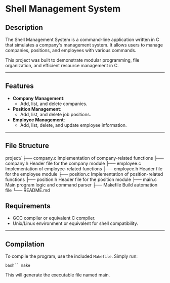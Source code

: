# Shell Management System

## Description
The Shell Management System is a command-line application written in C that simulates a company's management system. It allows users to manage companies, positions, and employees with various commands.

This project was built to demonstrate modular programming, file organization, and efficient resource management in C.

---

## Features
- **Company Management**:
  - Add, list, and delete companies.
- **Position Management**:
  - Add, list, and delete job positions.
- **Employee Management**:
  - Add, list, delete, and update employee information.

---

## File Structure
project/ ├── company.c Implementation of company-related functions 
├── company.h Header file for the company module 
├── employee.c Implementation of employee-related functions
├── employee.h Header file for the employee module
├── position.c  Implementation of position-related functions
├── position.h Header file for the position module
├── main.c Main program logic and command parser
├── Makefile Build automation file 
└── README.md 

## Requirements
- GCC compiler or equivalent C compiler.
- Unix/Linux environment or equivalent for shell compatibility.

---

## Compilation
To compile the program, use the included `Makefile`. Simply run:

```bash``
make```

This will generate the executable file named main.


